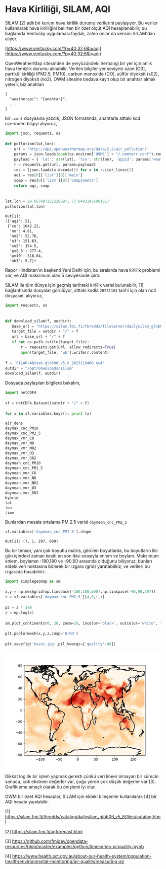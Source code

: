 # Hava Kirliliği, SILAM, AQI

SILAM [2] adlı bir kurum hava kirlilik durumu verilerini paylaşıyor.
Bu veriler kullanılarak hava kirliliğini belirten bir özet ölçüt AQI
hesaplanabilir, bu bağlamda Ventusky uygulaması faydalı, zaten onlar da
verisini SILAM'dan alıyor.

[https://www.ventusky.com/?p=40;32;6&l=aqi](https://www.ventusky.com/?p=40;32;6&l=aqi)


OpenWeatherMap sitesinden de yeryüzündeki herhangi bir yer için anlık
hava temizlik durumu alınabilir. Verilen bilgiler yer seviyesi ozon
(O3), partikül kirliliği (PM2.5, PM10), carbon monoxide (CO), sülfür
diyoksit (s02), nitrogen diyoksit (no2). OWM sitesine bedava kayıt
olup bir anahtar almak yeterli, biz anahtarı

```
{
  "weatherapi": "[anahtar]",
  ...
}
```

bir `.conf` dosyasına yazdık, JSON formatında, anahtarla alttaki kod üzerinden
bilgiyi alıyoruz,

```python
import json, requests, os

def pollution(lat,lon):
    url = 'http://api.openweathermap.org/data/2.5/air_pollution?'
    params = json.loads(open(os.environ['HOME'] + "/.nomterr.conf").read())
    payload = { 'lat': str(lat), 'lon': str(lon), 'appid': params['weatherapi'] }
    r = requests.get(url, params=payload)
    res = [json.loads(x.decode()) for x in r.iter_lines()]
    aqi = res[0]['list'][0]['main']
    comp = res[0]['list'][0]['components']
    return aqi, comp


lat,lon = 28.667497225228697, 77.04931436061617
pollution(lat,lon)
```

```text
Out[1]: 
({'aqi': 5},
 {'co': 1642.23,
  'no': 4.81,
  'no2': 52.78,
  'o3': 151.63,
  'so2': 154.5,
  'pm2_5': 277.4,
  'pm10': 318.04,
  'nh3': 5.7})
```

Rapor Hindistan'ın başkenti Yeni Delhi için, bu sıralarda hava
kirlilik problemi var, ve AQI maksimum olan 5 seviyesinde çıktı.

SILAM ile tüm dünya için geçmiş tarihteki kirlilik verisi bulunabilir,
[1] bağlantısında dosyalar görülüyor, alttaki kodla `20231104` tarihi
için olan nc4 dosyasını alıyoruz,


```python
import requests, os


def download_silam(f, outdir):
   base_url = "https://silam.fmi.fi/thredds/fileServer/dailysilam_glob06_v5_8/files/"
   target_file = outdir + "/" + f
   url = base_url + "/" + f
   if not os.path.isfile(target_file):
       r = requests.get(url, allow_redirects=True)
       open(target_file, 'wb').write(r.content)

f = 'SILAM-AQstat-glob06_v5_8_2023110400.nc4'
outdir = "/opt/Downloads/silam"
download_silam(f, outdir)
```

Dosyada paylaşılan bilgilere bakalım,

```python
import netCDF4

sf = netCDF4.Dataset(outdir + "/" + f)

for x in sf.variables.keys(): print (x)
```

```text
air_dens
daymax_cnc_PM10
daymax_cnc_PM2_5
daymax_vmr_CO
daymax_vmr_NO
daymax_vmr_NO2
daymax_vmr_O3
daymax_vmr_SO2
daymean_cnc_PM10
daymean_cnc_PM2_5
daymean_vmr_CO
daymean_vmr_NO
daymean_vmr_NO2
daymean_vmr_O3
daymean_vmr_SO2
hybrid
lat
lon
time
```

Bunlardan mesala ortalama PM 2.5 verisi `daymean_cnc_PM2_5`

```python
sf.variables['daymean_cnc_PM2_5'].shape
```

```text
Out[1]: (7, 1, 297, 600)
```

Bu bir tensor, yani çok boyutlu matris, görülen boyutlarda, bu
boyutların ilki gün içindeki zaman kesiti en son ikisi sırasıyla enlem
ve boylam. Maksimum enlem, boylamın -180,180 ve -90,90 arasında
olduğunu biliyoruz, bunları eldeki veri noktasına bölerek bir ızgara
(grid) yaratabiliriz, ve verileri bu ızgarada basabiliriz.

```python
import simplegeomap as sm

x,y = np.meshgrid(np.linspace(-180,180,600),np.linspace(-90,90,297))
z = sf.variables['daymax_cnc_PM2_5'][4,0,:,:] 

pz = z * 1e8
z = np.log(z)

sm.plot_continents(0, 20, zoom=18, incolor='black', outcolor='white', fill=False)

plt.pcolormesh(x,y,z,cmap='OrRd')

plt.savefig('hava1.jpg',pil_kwargs={'quality':40})
```

![](hava1.jpg)

Dikkat log ile bir işlem yapmak gerekti çünkü veri lineer olmayan bir
sürecin sonucu, çok ekstrem değerler var, çoğu yerde çok düşük
değerler var [3]. Grafikleme amaçlı olarak bu önişlemi iyi olur.

OWM bir özet AQI hesaplar, SILAM için eldeki bileşenler kullanılarak
[4] bir AQI hesabı yapılabilir.


[1] https://silam.fmi.fi/thredds/catalog/dailysilam_glob06_v5_8/files/catalog.html

[2] https://silam.fmi.fi/aqforecast.html

[3] https://github.com/fmidev/opendata-resources/blob/master/examples/python/timeseries-airquality.ipynb

[4] https://www.health.act.gov.au/about-our-health-system/population-health/environmental-monitoring/air-quality/measuring-air

